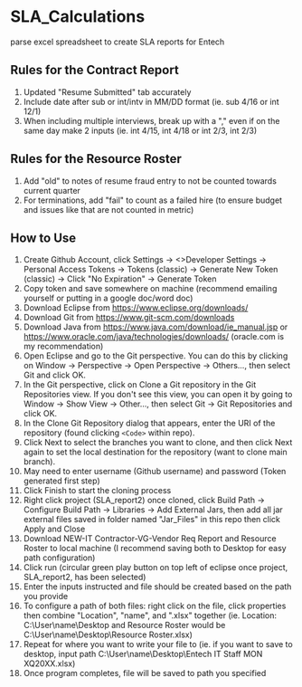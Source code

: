 # SLA_Calculations
parse excel spreadsheet to create SLA reports for Entech 

## Rules for the Contract Report
1. Updated "Resume Submitted" tab accurately
2. Include date after sub or int/intv in MM/DD format (ie. sub 4/16 or int 12/1)
3. When including multiple interviews, break up with a "," even if on the same day make 2 inputs (ie. int 4/15, int 4/18 or int 2/3, int 2/3)

## Rules for the Resource Roster
1. Add "old" to notes of resume fraud entry to not be counted towards current quarter
2. For terminations, add "fail" to count as a failed hire (to ensure budget and issues like that are not counted in metric)

## How to Use 
1. Create Github Account, click Settings -> <>Developer Settings -> Personal Access Tokens -> Tokens (classic) -> Generate New Token (classic) -> Click "No Expiration" -> Generate Token
2. Copy token and save somewhere on machine (recommend emailing yourself or putting in a google doc/word doc)
3. Download Eclipse from https://www.eclipse.org/downloads/
4. Download Git from https://www.git-scm.com/downloads
5. Download Java from https://www.java.com/download/ie_manual.jsp or https://www.oracle.com/java/technologies/downloads/ (oracle.com is my recommendation)
6. Open Eclipse and go to the Git perspective. You can do this by clicking on Window -> Perspective -> Open Perspective -> Others..., then select Git and click OK.
7. In the Git perspective, click on Clone a Git repository in the Git Repositories view. If you don't see this view, you can open it by going to Window -> Show View -> Other..., then select Git -> Git Repositories and click OK.
8. In the Clone Git Repository dialog that appears, enter the URI of the repository (found clicking `<Code>` within repo).
9. Click Next to select the branches you want to clone, and then click Next again to set the local destination for the repository (want to clone main branch).
10. May need to enter username (Github username) and password (Token generated first step)
11. Click Finish to start the cloning process
13. Right click project (SLA_report2) once cloned, click Build Path -> Configure Build Path -> Libraries -> Add External Jars, then add all jar external files saved in folder named "Jar_Files" in this repo then click Apply and Close
14. Download NEW-IT Contractor-VG-Vendor Req Report and Resource Roster to local machine (I recommend saving both to Desktop for easy path configuration)
15. Click run (circular green play button on top left of eclipse once project, SLA_report2, has been selected)
16. Enter the inputs instructed and file should be created based on the path you provide
17. To configure a path of both files: right click on the file, click properties then combine "Location", "name", and ".xlsx" together (ie. Location: C:\User\name\Desktop and Resource Roster would be C:\User\name\Desktop\Resource Roster.xlsx)
18. Repeat for where you want to write your file to (ie. if you want to save to desktop, input path C:\User\name\Desktop\Entech IT Staff MON XQ20XX.xlsx)
19. Once program completes, file will be saved to path you specified
